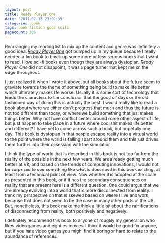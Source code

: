 ```yaml
---
layout: post
title: Ready Player One
date: '2015-02-13 23:02:39'
categories: book
tags: book fiction good scifi
pagecount: 386
---
```


Rearranging my reading list to mix up the content and genre was definitely
a good idea. [*Ready Player One*][ready-amazon] got bumped up in my queue
because I really needed a fun book to break up some more or less serious
books that I want to read. I love sci-fi books even though they are always
dystopian. *Ready Player One* did not disappoint, it was a page turner that
kept me on the edge throughout.

I just realized it when I wrote it above, but all books about the future
seem to graviate towards the theme of something being build to make life
better which ultimately makes life worse. Usually it is some sort of
technology that leads the characters to the conclusion that the good ol'
days or the old fashioned way of doing this is actually the best. I would
really like to read a book about where we either don't progress that much
and thus the future is not too different than today, or where we build
something that just makes things better. Why not have conflict center
around some other aspect of life, but just happen to take place in a
future where cool shit makes life better and different? I have yet
to come across such a book, but hopefully one day. This book is dystopian
in that people escape reality into a virtual world to the point where
the world is falling apart around them and this just drives them further
into their obsession with the simulation.

I think the type of world that is described in this book is not too far
from the reality of the possible in the next few years. We are already
getting much better at VR, and based on the trends of computing innovations,
I would not be surprised to see something like what is described in this
book existing, at least from a technical point of view. Now whether it is
adopted at the scale as presented in this book, or if it has the secondary
consequences on reality that are preesnt here is a different question. One
could argue that we are already evolving into a world that is more disconnected
from reality. I think my perspective on that is skewed based on where I live
and work, because that does not seem to be the case in many other parts of the US.
But, nonetheless, this book make me think a little bit about the ramifications
of disconnecting from reality, both positively and negatively.

I definitely recommend this book to anyone of roughly my generation who
likes video games and eighties movies. I think it would be good for anyone,
but if you hate video games you might find it boring or hard to relate
to the abundance of references.

[ready-amazon]:         http://amzn.com/B004J4WKUQ

